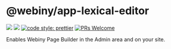 # @webiny/app-lexical-editor
[![](https://img.shields.io/npm/dw/@webiny/app-page-builder.svg)](https://www.npmjs.com/package/@webiny/app-page-builder) 
[![](https://img.shields.io/npm/v/@webiny/app-page-builder.svg)](https://www.npmjs.com/package/@webiny/app-page-builder)
[![code style: prettier](https://img.shields.io/badge/code_style-prettier-ff69b4.svg?style=flat-square)](https://github.com/prettier/prettier)
[![PRs Welcome](https://img.shields.io/badge/PRs-welcome-brightgreen.svg?style=flat-square)](http://makeapullrequest.com)

Enables Webiny Page Builder in the Admin area and on your site. 